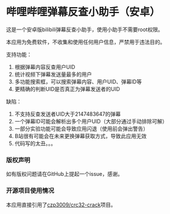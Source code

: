 # 哔哩哔哩弹幕反查小助手（安卓）
这是一个安卓版bilibili弹幕反查小助手，使用小助手不需要root权限。

本应用为免费软件，不收集和使用任何用户信息，严禁用于违法目的。

支持功能：
1. 根据弹幕内容反查用户UID
2. 统计视频下弹幕发送量最多的用户
3. 多功能搜索框，可以搜索弹幕内容、用户UID、弹幕ID等
4. 更精确的判断UID是否真正为弹幕发送者的UID

缺陷：
1. 不支持反查发送者UID大于2147483647的弹幕
2. 一个弹幕ID可能会解析出多个用户UID（大部分通过手动排除可解）
3. 一部分实验功能可能会导致应用闪退（使用前会弹出警告）
4. B站很有可能会在未来更换弹幕获取方式，导致此应用无效
5. 代码写的太丑。。。

### 版权声明
如有版权问题请在GitHub上提起一个issue，感谢。

### 开源项目使用情况
本应用直接引用了[czp3009/crc32-crack](https://github.com/czp3009/crc32-crack)项目。


